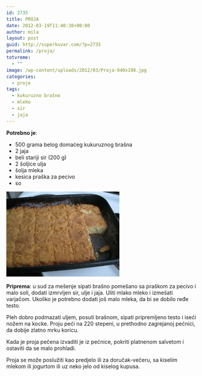 ```yaml
---
id: 2735
title: PROJA
date: 2012-03-19T11:40:38+00:00
author: mila
layout: post
guid: http://superkuvar.com/?p=2735
permalink: /proja/
totvreme:
  - ""
image: /wp-content/uploads/2012/03/Proja-940x198.jpg
categories:
  - proje
tags:
  - kukuruzno brašno
  - mleko
  - sir
  - jaja
---
```

**Potrebno je**:

  * 500 grama belog domaćeg kukuruznog brašna
  * 2 jaja
  * beli stariji sir (200 g)
  * 2 šoljice ulja
  * šolja mleka
  * kesica praška za pecivo
  * so

<img class="alignnone size-medium wp-image-2736" title="Proja" src="/wp-content/uploads/2012/03/Proja-1024x768.jpg" alt="" width="300" height="225" /> 

**Priprema**: u sud za mešenje sipati brašno pomešano sa praškom za pecivo i malo soli, dodati izmrvljen sir, ulje i jaja. Uliti mlako mleko i izmešati varjačom. Ukoliko je potrebno dodati još malo mleka, da bi se dobilo ređe testo.

Pleh dobro podmazati uljem, posuti brašnom, sipati pripremljeno testo i iseći nožem na kocke. Proju peći na 220 stepeni, u prethodno zagrejanoj pećnici, da dobije zlatno mrku koricu.

Kada je proja pečena izvaditi je iz pećnice, pokriti platnenom salvetom i ostaviti da se malo prohladi.

Proja se može poslužiti kao predjelo ili za doručak-večeru, sa kiselim mlekom ili jogurtom ili uz neko jelo od kiselog kupusa.